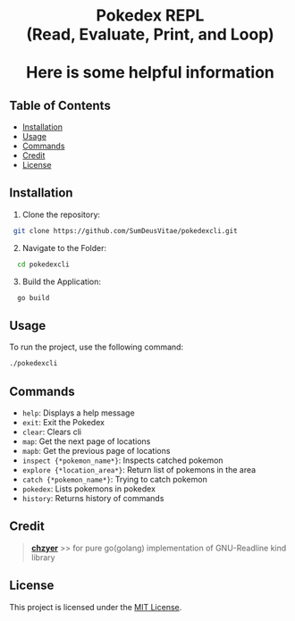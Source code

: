 <div align="center">
  <h1>Pokedex REPL<br>
  (Read, Evaluate, Print, and Loop)
  <br> <br>
  Here is some helpful information</h1>

</div>


## Table of Contents
- [Installation](#installation)
- [Usage](#usage)
- [Commands](#commands)
- [Credit](#credit)
- [License](#license)


## Installation
1. Clone the repository:
```bash
 git clone https://github.com/SumDeusVitae/pokedexcli.git
```

2. Navigate to the Folder:
```bash
  cd pokedexcli
 ```

3. Build the Application:
```bash
  go build
 ```


## Usage
To run the project, use the following command:
```bash
./pokedexcli
```


## Commands 
- `help`:                     Displays a help message
- `exit`:                     Exit the Pokedex
- `clear`:                    Clears cli
- `map`:                      Get the next page of locations
- `mapb`:                     Get the previous page of locations
- `inspect {*pokemon_name*}`:   Inspects catched pokemon
- `explore {*location_area*}`:  Return list of pokemons in the area
- `catch {*pokemon_name*}`:     Trying to catch pokemon
- `pokedex`:                  Lists pokemons in pokedex
- `history`:                  Returns history of commands

## Credit
> [**chzyer**](https://github.com/chzyer/readline) >> for pure go(golang) implementation of GNU-Readline kind library 



## License
This project is licensed under the [MIT License](LICENSE).
